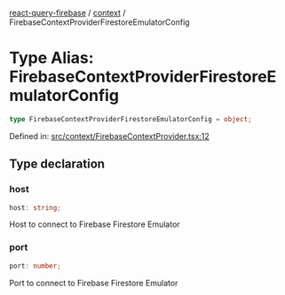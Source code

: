 [react-query-firebase](../../modules.md) / [context](../index.md) / FirebaseContextProviderFirestoreEmulatorConfig

# Type Alias: FirebaseContextProviderFirestoreEmulatorConfig

```ts
type FirebaseContextProviderFirestoreEmulatorConfig = object;
```

Defined in: [src/context/FirebaseContextProvider.tsx:12](https://github.com/vpishuk/react-query-firebase/blob/7fbf9b6c8d5aecd24bcbf362edabf19ee5b1c72c/src/context/FirebaseContextProvider.tsx#L12)

## Type declaration

### host

```ts
host: string;
```

Host to connect to Firebase Firestore Emulator

### port

```ts
port: number;
```

Port to connect to Firebase Firestore Emulator
